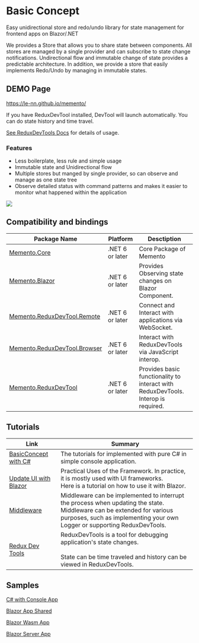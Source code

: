# Basic Concept

Easy unidirectional store and redo/undo library for state management for frontend apps on Blazor/.NET

We provides a Store that allows you to share state between components.
All stores are managed by a single provider and can subscribe to state change notifications.
Undirectional flow and immutable change of state provides a predictable architecture.
In addition, we provide a store that easily implements Redo/Undo by managing in immutable states.

## DEMO Page

https://le-nn.github.io/memento/

If you have ReduxDevTool installed,
DevTool will launch automatically.
You can do state history and time travel.


[See ReduxDevTools Docs](./ReduxDevTool.md) for details of usage.

### Features

* Less boilerplate, less rule and simple usage 
* Immutable state and Unidirectional flow
* Multiple stores but manged by single provider, so can observe and manage as one state tree
* Observe detailed status with command patterns and makes it easier to monitor what happened within the application 

![](../../Architecture.jpg)

## Compatibility and bindings

| Package Name                                                                                | Platform            | Desctiption                                                 |
| ------------------------------------------------------------------------------------------- | ------------------- | ----------------------------------------------------------- |
| [Memento.Core](https://www.nuget.org/packages/Memento.Core)                                 | .NET 6 or later     | Core Package of Memento                                     |
| [Memento.Blazor](https://www.nuget.org/packages/Memento.Blazor)                             | .NET 6 or later     | Provides Observing state changes on Blazor Component.       |
| [Memento.ReduxDevTool.Remote](https://www.nuget.org/packages/Memento.ReduxDevTool.Remote)   | .NET 6 or later     | Connect and Interact with applications via WebSocket.       |
| [Memento.ReduxDevTool.Browser](https://www.nuget.org/packages/Memento.ReduxDevTool.Browser) | .NET 6 or later     | Interact with ReduxDevTools via JavaScript interop.         |
| [Memento.ReduxDevTool](https://www.nuget.org/packages/Memento.ReduxDevTool)                 | .NET 6 or later     | Provides basic functionality to interact with ReduxDevTools. Interop is required. |

## Tutorials



| Link | Summary | 
| -------------------------------------------------------- | --------------------------------------------------------------------------------------------------------------------------------------------------------------------------------------------------------- | 
| [BasicConcept with C#](./BasicConcept.md)              | The tutorials for implemented with pure C# in simple console application.                                                                                                                                 | 
| <br>[Update UI with Blazor](./Blazor.md) | Practical Uses of the Framework. In practice, it is mostly used with UI frameworks.<br>Here is a tutorial on how to use it with Blazor.                                                             | 
| [Middleware](./Middleware.md)                             | Middleware can be implemented to interrupt the process when updating the state.<br>Middleware can be extended for various purposes, such as implementing your own Logger or supporting ReduxDevTools. | 
| [Redux Dev Tools](./ReduxDevTools.md)                    | ReduxDevTools is a tool for debugging application's state changes.<br><br>State can be time traveled and history can be viewed in ReduxDevTools.<br>                                                      | 






## Samples

[C# with Console App](../samples/Memento.Sample.ConsoleApp)

[Blazor App Shared](../samples/Memento.Sample.Blazor)

[Blazor Wasm App](../samples/Memento.Sample.BlazorWasm)

[Blazor Server App](../samples/Memento.Sample.BlazorServer)


